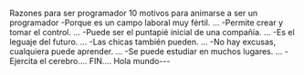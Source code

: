 Razones para ser programador
10 motivos para animarse a ser un programador
-Porque es un campo laboral muy fértil. ...
-Permite crear y tomar el control. ...
-Puede ser el puntapié inicial de una compañía. ...
-Es el leguaje del futuro. ...
-Las chicas también pueden. ...
-No hay excusas, cualquiera puede aprender. ...
-Se puede estudiar en muchos lugares. ...
-Ejercita el cerebro....
FIN....
Hola mundo---
